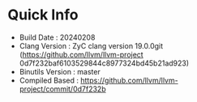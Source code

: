 # Quick Info
* Build Date : 20240208
* Clang Version : ZyC clang version 19.0.0git (https://github.com/llvm/llvm-project 0d7f232baf6103529844c8977324bd45b21ad923)
* Binutils Version : master
* Compiled Based : https://github.com/llvm/llvm-project/commit/0d7f232b

